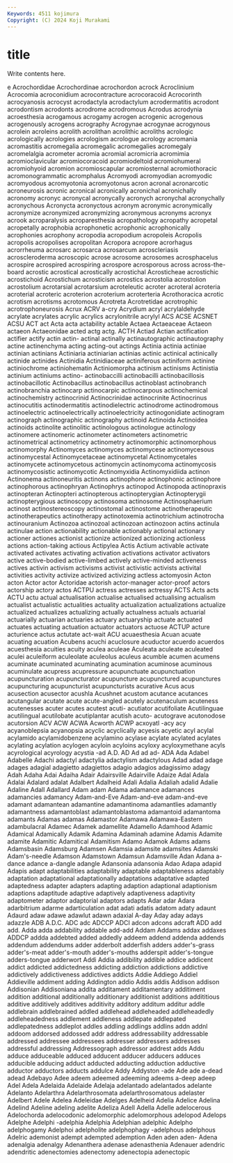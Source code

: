 ```yaml
---
Keywords: 4511 kojimura
Copyright: (C) 2024 Koji Murakami
---
```


# title

Write contents here.



e Acrochordidae Acrochordinae acrochordon acrock Acroclinium Acrocomia
acroconidium acrocontracture acrocoracoid Acrocorinth acrocyanosis acrocyst acrodactyla acrodactylum acrodermatitis acrodont
acrodontism acrodonts acrodrome acrodromous Acrodus acrodynia acroesthesia acrogamous acrogamy acrogen
acrogenic acrogenous acrogenously acrogens acrography Acrogynae acrogynae acrogynous acrolein acroleins
acrolith acrolithan acrolithic acroliths acrologic acrologically acrologies acrologism acrologue acrology
acromania acromastitis acromegalia acromegalic acromegalies acromegaly acromelalgia acrometer acromia acromial
acromicria acromimia acromioclavicular acromiocoracoid acromiodeltoid acromiohumeral acromiohyoid acromion acromioscapular acromiosternal
acromiothoracic acromonogrammatic acromphalus Acromyodi acromyodian acromyodic acromyodous acromyotonia acromyotonus acron
acronal acronarcotic acroneurosis acronic acronical acronically acronichal acronichally acronomy acronyc
acronycal acronycally acronych acronychal acronychally acronychous Acronycta acronyctous acronym acronymic
acronymically acronymize acronymized acronymizing acronymous acronyms acronyx acrook acroparalysis acroparesthesia
acropathology acropathy acropetal acropetally acrophobia acrophonetic acrophonic acrophonically acrophonies acrophony
acropodia acropodium acropoleis Acropolis acropolis acropolises acropolitan Acropora acropore acrorhagus
acrorrheuma acrosarc acrosarca acrosarcum acroscleriasis acroscleroderma acroscopic acrose acrosome acrosomes
acrosphacelus acrospire acrospired acrospiring acrospore acrosporous across across-the-board acrostic acrostical
acrostically acrostichal Acrosticheae acrostichic acrostichoid Acrostichum acrosticism acrostics acrostolia acrostolion
acrostolium acrotarsial acrotarsium acroteleutic acroter acroteral acroteria acroterial acroteric acroterion
acroterium acroterteria Acrothoracica acrotic acrotism acrotisms acrotomous Acrotreta Acrotretidae acrotrophic
acrotrophoneurosis Acrux ACRV a-cry Acrydium acryl acrylaldehyde acrylate acrylates acrylic
acrylics acrylonitrile acrylyl ACS ACSE ACSNET ACSU ACT act Acta
acta actability actable Actaea Actaeaceae Actaeon actaeon Actaeonidae acted actg
actg. ACTH Actiad Actian actification actifier actify actin actin- actinal
actinally actinautographic actinautography actine actinenchyma acting acting-out actings Actinia actinia
actiniae actinian actinians Actiniaria actiniarian actinias actinic actinical actinically actinide
actinides Actinidia Actinidiaceae actiniferous actiniform actinine actiniochrome actiniohematin Actiniomorpha actinism
actinisms Actinistia actinium actiniums actino- actinobaccilli actinobacilli actinobacillosis actinobacillotic Actinobacillus
actinobacillus actinoblast actinobranch actinobranchia actinocarp actinocarpic actinocarpous actinochemical actinochemistry actinocrinid
Actinocrinidae actinocrinite Actinocrinus actinocutitis actinodermatitis actinodielectric actinodrome actinodromous actinoelectric actinoelectrically
actinoelectricity actinogonidiate actinogram actinograph actinographic actinography actinoid Actinoida Actinoidea actinoids
actinolite actinolitic actinologous actinologue actinology actinomere actinomeric actinometer actinometers actinometric
actinometrical actinometricy actinometry actinomorphic actinomorphous actinomorphy Actinomyces actinomyces actinomycese actinomycesous
actinomycestal Actinomycetaceae actinomycetal Actinomycetales actinomycete actinomycetous actinomycin actinomycoma actinomycosis actinomycosistic
actinomycotic Actinomyxidia Actinomyxidiida actinon Actinonema actinoneuritis actinons actinophone actinophonic actinophore
actinophorous actinophryan Actinophrys actinopod Actinopoda actinopraxis actinopteran Actinopteri actinopterous actinopterygian
Actinopterygii actinopterygious actinoscopy actinosoma actinosome Actinosphaerium actinost actinostereoscopy actinostomal actinostome
actinotherapeutic actinotherapeutics actinotherapy actinotoxemia actinotrichium actinotrocha actinouranium Actinozoa actinozoal actinozoan
actinozoon actins actinula actinulae action actionability actionable actionably actional actionary
actioner actiones actionist actionize actionized actionizing actionless actions action-taking actious
Actipylea Actis Actium activable activate activated activates activating activation activations
activator activators active active-bodied active-limbed actively active-minded activeness actives activin
activism activisms activist activistic activists activital activities activity activize activized
activizing actless actomyosin Acton acton Actor actor Actoridae actorish actor-manager
actor-proof actors actorship actory actos ACTPU actress actresses actressy ACTS
Acts acts ACTU actu actual actualisation actualise actualised actualising actualism
actualist actualistic actualities actuality actualization actualizations actualize actualized actualizes actualizing
actually actualness actuals actuarial actuarially actuarian actuaries actuary actuaryship actuate
actuated actuates actuating actuation actuator actuators actuose ACTUP acture acturience
actus actutate act-wait ACU acuaesthesia Acuan acuate acuating acuation Acubens
acuchi acuclosure acuductor acuerdo acuerdos acuesthesia acuities acuity aculea aculeae
Aculeata aculeate aculeated aculei aculeiform aculeolate aculeolus aculeus acumble acumen
acumens acuminate acuminated acuminating acumination acuminose acuminous acuminulate acupress acupressure
acupunctuate acupunctuation acupuncturation acupuncturator acupuncture acupunctured acupunctures acupuncturing acupuncturist acupuncturists
acurative Acus acus acusection acusector acushla Acushnet acustom acutance acutances
acutangular acutate acute acute-angled acutely acutenaculum acuteness acutenesses acuter acutes
acutest acuti- acutiator acutifoliate Acutilinguae acutilingual acutilobate acutiplantar acutish acuto-
acutograve acutonodose acutorsion ACV ACW ACWA Acworth ACWP acxoyatl -acy
acy acyanoblepsia acyanopsia acyclic acyclically acyesis acyetic acyl acylal acylamido
acylamidobenzene acylamino acylase acylate acylated acylates acylating acylation acylogen acyloin
acyloins acyloxy acyloxymethane acyls acyrological acyrology acystia -ad A.D. AD
Ad ad ad- ADA Ada Adabel Adabelle Adachi adactyl adactylia
adactylism adactylous Adad adad adage adages adagial adagietto adagiettos adagio
adagios adagissimo adagy Adah Adaha Adai Adaiha Adair Adairsville Adairville
Adaize Adal Adala Adalai Adalard adalat Adalbert Adalheid Adali Adalia
Adaliah adalid Adalie Adaline Adall Adallard Adam adam Adama adamance
adamances adamancies adamancy Adam-and-Eve Adam-and-eve adam-and-eve adamant adamantean adamantine adamantinoma
adamantlies adamantly adamantness adamantoblast adamantoblastoma adamantoid adamantoma adamants Adamas adamas
Adamastor Adamawa Adamawa-Eastern adambulacral Adamec Adamek adamellite Adamello Adamhood Adamic
Adamical Adamically Adamik Adamina Adaminah adamine Adamis Adamite adamite Adamitic
Adamitical Adamitism Adamo Adamok Adams adams Adamsbasin Adamsburg Adamsen Adamsia
adamsite adamsites Adamski Adam's-needle Adamson Adamstown Adamsun Adamsville Adan Adana
a-dance adance a-dangle adangle Adansonia adansonia Adao Adapa adapid Adapis
adapt adaptabilities adaptability adaptable adaptableness adaptably adaptation adaptational adaptationally adaptations
adaptative adapted adaptedness adapter adapters adapting adaption adaptional adaptionism adaptions
adaptitude adaptive adaptively adaptiveness adaptivity adaptometer adaptor adaptorial adaptors adapts
Adar adar Adara adarbitrium adarme adarticulation adat adati adatis adatom
adaty adaunt Adaurd adaw adawe adawlut adawn adaxial A-day Aday
aday adays adazzle ADB A.D.C. ADC adc ADCCP ADCI adcon
adcons adcraft ADD add add. Adda adda addability addable add-add
Addam Addams addax addaxes ADDCP addda addebted added addedly addeem
addend addenda addends addendum addendums adder adderbolt adderfish adders adder's-grass
adder's-meat adder's-mouth adder's-mouths adderspit adder's-tongue adders-tongue adderwort Addi Addia addibility
addible addice addicent addict addicted addictedness addicting addiction addictions addictive
addictively addictiveness addictives addicts Addie Addiego Addiel Addieville addiment adding
Addington addio Addis addis Addison addison Addisonian Addisoniana addita additament
additamentary additiment addition additional additionally additionary additionist additions addititious additive
additively additives additivity additory additum additur addle addlebrain addlebrained addled
addlehead addleheaded addleheadedly addleheadedness addlement addleness addlepate addlepated addlepatedness addleplot
addles addling addlings addlins addn addnl addoom addorsed addossed addr
address addressability addressable addressed addressee addressees addresser addressers addresses addressful
addressing Addressograph addressor addrest adds Addu adduce adduceable adduced adducent
adducer adducers adduces adducible adducing adduct adducted adducting adduction adductive
adductor adductors adducts addulce Addy Addyston -ade Ade ade a-dead
adead Adebayo Adee adeem adeemed adeeming adeems a-deep adeep Adel
Adela Adelaida Adelaide Adelaja adelantado adelantados adelante Adelanto Adelarthra Adelarthrosomata
adelarthrosomatous adelaster Adelbert Adele Adelea Adeleidae Adelges Adelheid Adelia Adelice
Adelina Adelind Adeline adeling adelite Adeliza Adell Adella Adelle adelocerous
Adelochorda adelocodonic adelomorphic adelomorphous adelopod Adelops Adelphe Adelphi -adelphia Adelphia
Adelphian adelphic Adelpho adelphogamy Adelphoi adelpholite adelphophagy -adelphous adelphous Adelric
ademonist adempt adempted ademption Aden aden aden- Adena adenalgia adenalgy
Adenanthera adenase adenasthenia Adenauer adendric adendritic adenectomies adenectomy adenectopia adenectopic

